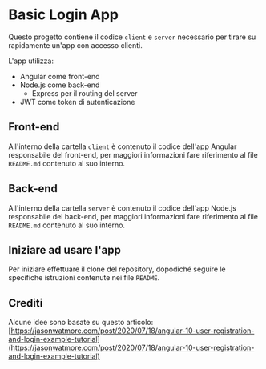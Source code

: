 # Basic Login App

Questo progetto contiene il codice `client` e `server` necessario per tirare su rapidamente un'app con accesso clienti.

L'app utilizza:

- Angular come front-end
- Node.js come back-end
    - Express per il routing del server
- JWT come token di autenticazione

## Front-end
All'interno della cartella `client` è contenuto il codice dell'app Angular responsabile del front-end, per maggiori informazioni fare riferimento al file `README.md` contenuto al suo interno.

## Back-end
All'interno della cartella `server` è contenuto il codice dell'app Node.js responsabile del back-end, per maggiori informazioni fare riferimento al file `README.md` contenuto al suo interno.

## Iniziare ad usare l'app
Per iniziare effettuare il clone del repository, dopodiché seguire le specifiche istruzioni contenute nei file `README`.

## Crediti
Alcune idee sono basate su questo articolo:
[https://jasonwatmore.com/post/2020/07/18/angular-10-user-registration-and-login-example-tutorial](https://jasonwatmore.com/post/2020/07/18/angular-10-user-registration-and-login-example-tutorial)